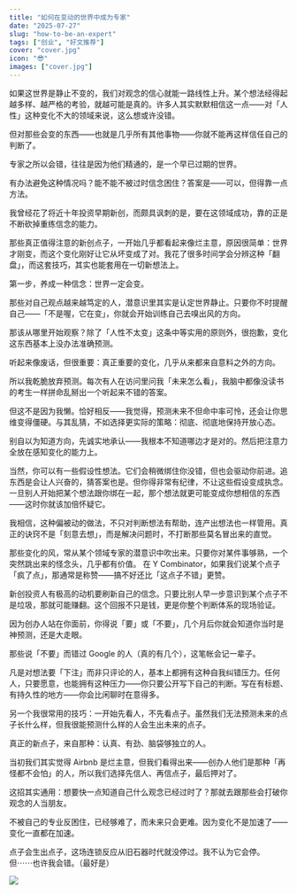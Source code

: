 ```yaml
---
title: "如何在变动的世界中成为专家"
date: "2025-07-27"
slug: "how-to-be-an-expert"
tags: ["创业", "好文推荐"]
cover: "cover.jpg"
icon: "😎"
images: ["cover.jpg"]
---
```

如果这世界是静止不变的，我们对观念的信心就能一路线性上升。某个想法经得起越多样、越严格的考验，就越可能是真的。许多人其实默默相信这一点——对「人性」这种变化不大的领域来说，这么想或许没错。



但对那些会变的东西——也就是几乎所有其他事物——你就不能再这样信任自己的判断了。



专家之所以会错，往往是因为他们精通的，是一个早已过期的世界。



有办法避免这种情况吗？能不能不被过时信念困住？答案是——可以，但得靠一点方法。



我曾经花了将近十年投资早期新创，而颇具讽刺的是，要在这领域成功，靠的正是不断砍掉重练信念的能力。



那些真正值得注意的新创点子，一开始几乎都看起来像烂主意，原因很简单：世界才刚变，而这个变化刚好让它从坏变成了对。我花了很多时间学会分辨这种「翻盘」，而这套技巧，其实也能套用在一切新想法上。



第一步，养成一种信念：世界一定会变。



那些对自己观点越来越笃定的人，潜意识里其实是认定世界静止。只要你不时提醒自己——「不是喔，它在变」，你就会开始训练自己去嗅出风的方向。



那该从哪里开始观察？除了「人性不太变」这条中等实用的原则外，很抱歉，变化这东西基本上没办法准确预测。



听起来像废话，但很重要：真正重要的变化，几乎从来都来自意料之外的方向。



所以我乾脆放弃预测。每次有人在访问里问我「未来怎么看」，我脑中都像没读书的考生一样拼命乱掰出一个听起来不错的答案。



但这不是因为我懒。恰好相反——我觉得，预测未来不但命中率可怜，还会让你思维变得僵硬。与其乱猜，不如选择更实际的策略：彻底、彻底地保持开放心态。



别自以为知道方向，先诚实地承认——我根本不知道哪边才是对的。然后把注意力全放在感知变化的能力上。



当然，你可以有一些假设性想法。它们会稍微绑住你没错，但也会驱动你前进。追东西是会让人兴奋的，猜答案也是。但你得非常有纪律，不让这些假设变成执念。
一旦别人开始把某个想法跟你绑在一起，那个想法就更可能变成你想相信的东西——这时你就该加倍怀疑它。



我相信，这种偏被动的做法，不只对判断想法有帮助，连产出想法也一样管用。真正的诀窍不是「刻意去想」，而是解决问题时，不打断那些莫名冒出来的直觉。



那些变化的风，常从某个领域专家的潜意识中吹出来。只要你对某件事够熟，一个突然跳出来的怪念头，几乎都有价值。
在 Y Combinator，如果我们说某个点子「疯了点」，那通常是称赞——搞不好还比「这点子不错」更赞。



新创投资人有极高的动机要刷新自己的信念。只要比别人早一步意识到某个点子不是垃圾，那就可能赚翻。这个回报不只是钱，更是你整个判断体系的现场验证。



因为创办人站在你面前，你得说「要」或「不要」，几个月后你就会知道你当时是神预测，还是大走眼。



那些说「不要」而错过 Google 的人（真的有几个），这笔帐会记一辈子。



凡是对想法要「下注」而非只评论的人，基本上都拥有这种自我纠错压力。任何人，只要愿意，也能拥有这种压力——你只要公开写下自己的判断。写在有标题、有持久性的地方——你会比闲聊时在意得多。



另一个我很常用的技巧：一开始先看人，不先看点子。虽然我们无法预测未来的点子长什么样，但我很能预测什么样的人会生出未来的点子。



真正的新点子，来自那种：认真、有劲、脑袋够独立的人。



当初我们其实觉得 Airbnb 是烂主意，但我们看得出来——创办人他们是那种「再怪都不会怕」的人，所以我们选择先信人、再信点子，最后押对了。



这招其实通用：想要快一点知道自己什么观念已经过时了？那就去跟那些会打破你观念的人当朋友。



不被自己的专业反困住，已经够难了，而未来只会更难。因为变化不是加速了——变化一直都在加速。



点子会生出点子，这场连锁反应从旧石器时代就没停过。我不认为它会停。
但⋯⋯也许我会错。（最好是）




![](https://prod-files-secure.s3.us-west-2.amazonaws.com/112d0858-5090-4d34-a606-b75eb8d65fd2/46476355-9cf3-4e99-9b7a-3531bc426380/1000202064.png?X-Amz-Algorithm=AWS4-HMAC-SHA256&X-Amz-Content-Sha256=UNSIGNED-PAYLOAD&X-Amz-Credential=ASIAZI2LB46677747MCW%2F20250831%2Fus-west-2%2Fs3%2Faws4_request&X-Amz-Date=20250831T044610Z&X-Amz-Expires=3600&X-Amz-Security-Token=IQoJb3JpZ2luX2VjEIz%2F%2F%2F%2F%2F%2F%2F%2F%2F%2FwEaCXVzLXdlc3QtMiJHMEUCIH2WYUAivQjuvTxbsiDjsOa%2BK6V%2BPDn0JXqAQ05CXcz1AiEAlibNHI4J%2Fox8b52wkoNDjX0pwexnj7t%2BRV3cMJA6kmkqiAQI5f%2F%2F%2F%2F%2F%2F%2F%2F%2F%2FARAAGgw2Mzc0MjMxODM4MDUiDDJqPKyyKa0VOF8tCyrcAyDTeK3UNHeAvNbVC%2B1IIunfilTYzlynlKM676gwzxL2OW%2FpV3hFCw5hlkEhsnkenljDNvP1RuUNCfb4bPHBkAO%2FS5mvOOGu2%2FYIvZLAEnWuZSK01Zw1m4w4ENL1rPeYxShdx%2FF5If47z3UJ0nM4vFcQCG3jXjHDbBmhb%2B36W5bb0th%2BF0e%2F%2ByGWvgnm1uREEpZHIwbH77qwFqiPaZH3w4hQrd8s87je875%2FkZh26Lr1pDmod4SdihElp%2FfsM8ryCYB8lEEGI8ZyXEojPgiqH1c52cuu3eSfvOAJIh8KuK2SljDhHUvi93w01eQqTMUoOcGyzy4P6KQwLhNJ5SP6g8B6RjfS2r%2BY2AaDOrm4FvVFp0lvDFFeaulgrJGNYyXjqw8RrKr8k1fQrvD42TEYScQnCfxXSLQPsYquPdsyYhVxyRtm3XLNASQdSmm7Q50piUceXl2%2BbzTxDE4nKvkc8YLT3lqrnD%2F0Ka4FoIeP6OrXoVAo9AVJIOjs9mJIQUNYdRwSZAmsqXb9E%2FYLtmtKAPU5pi4LgcJnf1qDw1ts4%2BESMpxFE403zLu7QTDYTwnTWlonWS6bx4OkWL5iyRgB2everO6ndjxX%2BNQwSx9v5lNiSaaZyG2DLe6UhyixMImUz8UGOqUBTT0Ic%2B3oupLNRiUBgVduyfuTpyRGguF5gkgj23BwEIo2mZZ176upEUmT7ANjbaEdyJEEJUvkqJgAGV60tbLwgvZlJ4K%2BnXbh4grI27vosKjNbJpOxYFbKw70kMQJe9imfn05pW3SvsX4B%2F3oT5w6e6rWxllTfLUoBhvEFiAJ1T%2FmRhTbKBf3DoOz%2BgnbDolAURreU4h%2FF62rT8MZpdsdlGcJwLiX&X-Amz-Signature=1a2b6b91eea51b7c4cf67ae42769afecae9296bc1899c78aa5f6a6f5b7657ad3&X-Amz-SignedHeaders=host&x-amz-checksum-mode=ENABLED&x-id=GetObject)

